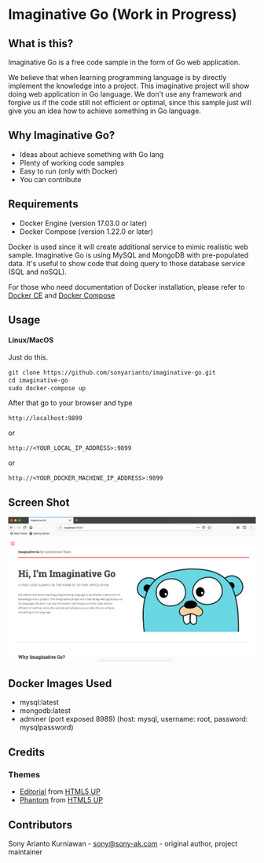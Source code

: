 # Imaginative Go (Work in Progress)
## What is this?
Imaginative Go is a free code sample in the form of Go web application.

We believe that when learning programming language is by directly implement the knowledge into a project. This imaginative project will show doing web application in Go language. We don't use any framework and forgive us if the code still not efficient or optimal, since this sample just will give you an idea how to achieve something in Go language.

## Why Imaginative Go?
- Ideas about achieve something with Go lang
- Plenty of working code samples
- Easy to run (only with Docker)
- You can contribute

## Requirements
- Docker Engine (version 17.03.0 or later)
- Docker Compose (version 1.22.0 or later)

Docker is used since it will create additional service to mimic realistic web sample. Imaginative Go is using MySQL and MongoDB with pre-populated data. It's useful to show code that doing query to those database service (SQL and noSQL).

For those who need documentation of Docker installation, please refer to [Docker CE](https://store.docker.com/search?type=edition&offering=community) and [Docker Compose](https://docs.docker.com/compose/install/)

## Usage
#### Linux/MacOS
Just do this.

```
git clone https://github.com/sonyarianto/imaginative-go.git
cd imaginative-go
sudo docker-compose up
```

After that go to your browser and type
```
http://localhost:9899
```
or
```
http://<YOUR_LOCAL_IP_ADDRESS>:9899
```
or
```
http://<YOUR_DOCKER_MACHINE_IP_ADDRESS>:9899
```

## Screen Shot
![Imaginative Go - Screenshot 1](/src/assets/images/screenshot1.png?raw=true "Imaginative Go - Screenshot 1")

## Docker Images Used
- mysql:latest
- mongodb:latest
- adminer (port exposed 8989) (host: mysql, username: root, password: mysqlpassword)

## Credits
### Themes
- [Editorial](https://html5up.net/editorial) from [HTML5 UP](https://html5up.net)
- [Phantom](https://html5up.net/phantom) from [HTML5 UP](https://html5up.net)

## Contributors
Sony Arianto Kurniawan - sony@sony-ak.com - original author, project maintainer
